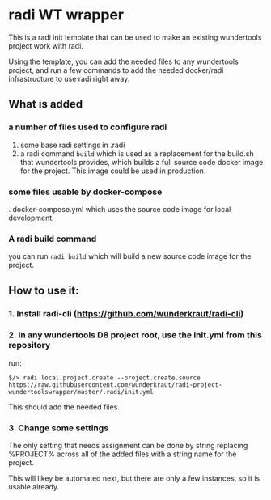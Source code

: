 # radi WT wrapper

This is a radi init template that can be used to make an existing wundertools
project work with radi.

Using the template, you can add the needed files to any wundertools project,
and run a few commands to add the needed docker/radi infrastructure to use
radi right away.

## What is added

### a number of files used to configure radi

1. some base radi settings in .radi
2. a radi command `build` which is used as a replacement for the build.sh that
   wundertools provides, which builds a full source code docker image for the
   project.  This image could be used in production.

### some files usable by docker-compose

. docker-compose.yml which uses the source code image for local development.

### A radi build command

you can run `radi build` which will build a new source code image for the project.

## How to use it:

### 1. Install radi-cli (https://github.com/wunderkraut/radi-cli)

### 2. In any wundertools D8 project root, use the init.yml from this repository

run:

```
$/> radi local.project.create --project.create.source https://raw.githubusercontent.com/wunderkraut/radi-project-wundertoolswrapper/master/.radi/init.yml
```

This should add the needed files.

### 3. Change some settings

The only setting that needs assignment can be done by string replacing %PROJECT% 
across all of the added files with a string name for the project.

This will likey be automated next, but there are only a few instances, so it is usable
already.

